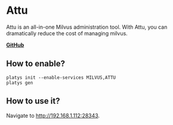 # Attu

Attu is an all-in-one Milvus administration tool. With Attu, you can dramatically reduce the cost of managing milvus.

 **[GitHub](https://github.com/zilliztech/attu)**

## How to enable?

```
platys init --enable-services MILVUS,ATTU
platys gen
```

## How to use it?

Navigate to <http://192.168.1.112:28343>.

